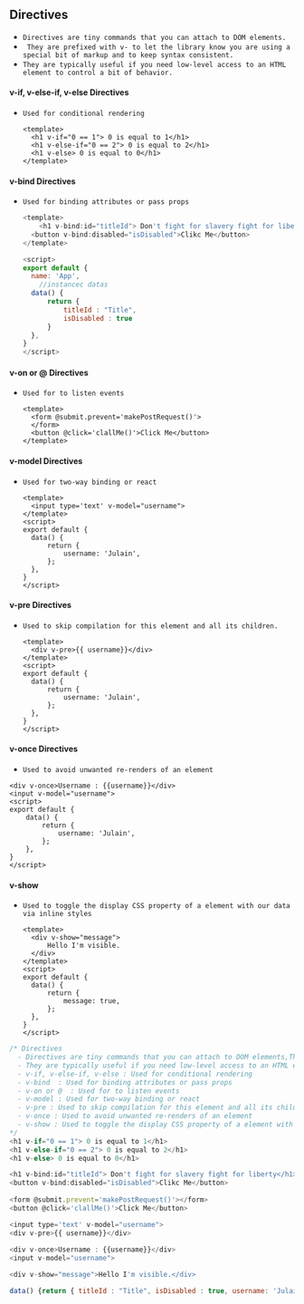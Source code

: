 ## Directives

- `Directives are tiny commands that you can attach to DOM elements.`
- ` They are prefixed with v- to let the library know you are using a special bit of markup and to keep syntax consistent.`
- `They are typically useful if you need low-level access to an HTML element to control a bit of behavior.`





#### v-if, v-else-if, v-else Directives

- `Used for conditional rendering`

  ```vue
  <template>
  	<h1 v-if="0 == 1"> 0 is equal to 1</h1>
  	<h1 v-else-if="0 == 2"> 0 is equal to 2</h1>
  	<h1 v-else> 0 is equal to 0</h1>
  </template>
  ```
  
  

#### v-bind Directives

- `Used for binding attributes or pass props`

  ```js
  <template>
      <h1 v-bind:id="titleId"> Don't fight for slavery fight for liberty</h1>
  	<button v-bind:disabled="isDisabled">Clikc Me</button>
  </template>
  
  <script>
  export default {
  	name: 'App',
      //instancec datas
  	data() {
  		return {
            titleId : "Title",
            isDisabled : true
  		}
  	},
  }
  </script>
  ```
  
  

#### v-on or @ Directives

- `Used for to listen events `

  ```vue
  <template>
  	<form @submit.prevent='makePostRequest()'>
  	</form>	
  	<button @click='clallMe()'>Click Me</button>
  </template>
  ```



#### v-model Directives

- `Used for two-way binding or react`

  ```vue
  <template>
  	<input type='text' v-model="username">
  </template>
  <script>
  export default {
  	data() {
  		return {
  			username: 'Julain',
  		};
  	},
  }
  </script>
  ```
  
  

#### v-pre  Directives

- `Used to skip compilation for this element and all its children.`

  ```vue
  <template>
  	<div v-pre>{{ username}}</div>
  </template>
  <script>
  export default {
  	data() {
  		return {
  			username: 'Julain',
  		};
  	},
  }
  </script>
  ```



#### v-once Directives

- `Used to avoid unwanted re-renders of an element`

```vue
<div v-once>Username : {{username}}</div>
<input v-model="username">
<script>
export default {
	data() {
		return {
			username: 'Julain',
		};
	},
}
</script>
```



#### v-show

- `Used to toggle the display CSS property of a element with our data via inline styles`

  ```vue
  <template>
  	<div v-show="message">
  		Hello I'm visible.
  	</div>
  </template>
  <script>
  export default {
  	data() {
  		return {
  			message: true,
  		};
  	},
  }
  </script>
  ```

  

  

  

```js
/* Directives
  - Directives are tiny commands that you can attach to DOM elements,They are prefixed with v- to
  - They are typically useful if you need low-level access to an HTML element to control a bit of behavior
  - v-if, v-else-if, v-else : Used for conditional rendering
  - v-bind  : Used for binding attributes or pass props
  - v-on or @  : Used for to listen events
  - v-model : Used for two-way binding or react
  - v-pre : Used to skip compilation for this element and all its children
  - v-once : Used to avoid unwanted re-renders of an element
  - v-show : Used to toggle the display CSS property of a element with our data via inline styles
*/
<h1 v-if="0 == 1"> 0 is equal to 1</h1>
<h1 v-else-if="0 == 2"> 0 is equal to 2</h1>
<h1 v-else> 0 is equal to 0</h1>

<h1 v-bind:id="titleId"> Don't fight for slavery fight for liberty</h1>
<button v-bind:disabled="isDisabled">Clikc Me</button>
     
<form @submit.prevent='makePostRequest()'></form>	
<button @click='clallMe()'>Click Me</button>

<input type='text' v-model="username">
<div v-pre>{{ username}}</div>
	
<div v-once>Username : {{username}}</div>
<input v-model="username">

<div v-show="message">Hello I'm visible.</div>

data() {return { titleId : "Title", isDisabled : true, username: 'Julain', message: true, } },
```

